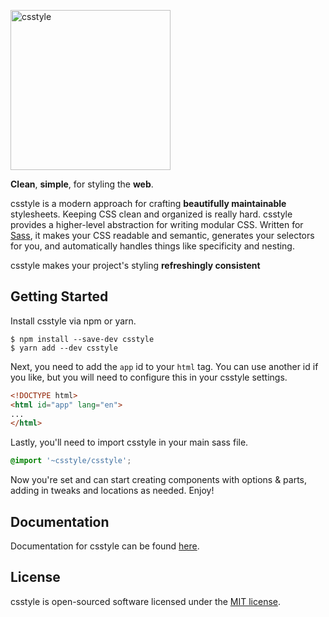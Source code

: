 [<img src="https://csstyle.io/assets/img/logo.png" alt="csstyle" width="256" style="max-width:100%;">](https://csstyle.io)

**Clean**, **simple**, for styling the **web**.

csstyle is a modern approach for crafting **beautifully maintainable** stylesheets. Keeping CSS clean and organized is really hard. csstyle provides a higher-level abstraction for writing modular CSS. Written for [Sass](https://sass-lang.com/), it makes your CSS readable and semantic, generates your selectors for you, and automatically handles things like specificity and nesting.

csstyle makes your project's styling **refreshingly consistent**

## Getting Started

Install csstyle via npm or yarn.

```shell
$ npm install --save-dev csstyle
$ yarn add --dev csstyle
```

Next, you need to add the `app` id to your `html` tag. You can use another id if you like, but you will need to configure this in your csstyle settings.

```html
<!DOCTYPE html>
<html id="app" lang="en">
...
</html>
```

Lastly, you'll need to import csstyle in your main sass file.

```scss
@import '~csstyle/csstyle';
```

Now you're set and can start creating components with options & parts, adding in tweaks and locations as needed. Enjoy!

## Documentation

Documentation for csstyle can be found [here](https://csstyle.io/installation).

## License

csstyle is open-sourced software licensed under the [MIT license](https://github.com/csstyle-org/csstyle/blob/master/LICENSE).
